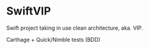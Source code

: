 # SwiftVIP
Swift project taking in use clean architecture, aka. VIP.

Carthage + Quick/Nimble tests (BDD)
